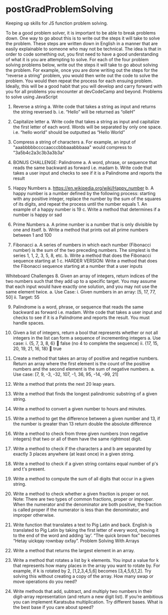 # postGradProblemSolving
Keeping up skills for JS function problem solving. 


To be a good problem solver, it is important to be able to break problems down. One way to go about this is to write out the steps it will take to solve the problem. These steps are written down in English in a manner that are easily explainable to someone who may not be technical. The idea is that in order to code something out, you first need to have a good understanding of what it is you are attempting to solve.
For each of the four problem solving problems below, write out the steps it will take to go about solving the problem. For example, once you are done writing out the steps for the “reverse a string” problem, you would then write out the code to solve the problem. You would then repeat the process for each ensuing problem. Ideally, this will be a good habit that you will develop and carry forward with you for all problems you encounter at devCodeCamp and beyond.
Problems to solve using JavaScript
1.	Reverse a string
a.	Write code that takes a string as input and returns the string reversed
b.	i.e. “Hello” will be returned as “olleH”
2.	Capitalize letter
a.	Write code that takes a string as input and capitalize the first letter of each word. Words will be separated by only one space. i.e. “hello world” should be outputted as “Hello World”
3.	Compress a string of characters
a.	For example, an input of "aaabbbbbccccaacccbbbaaabbbaaa" would compress to "3a5b4c2a3c3b3a3b3a"
4.	BONUS CHALLENGE: Palindrome
a.	A word, phrase, or sequence that reads the same backward as forward i.e. madam
b.	Write code that takes a user input and checks to see if it is a Palindrome and reports the result


5.	Happy Numbers
a.	https://en.wikipedia.org/wiki/Happy_number
b.	A happy number is a number defined by the following process: starting with any positive integer, replace the number by the sum of the squares of its digits, and repeat the process until the number equals 1. An example of a happy number is 19
c.	Write a method that determines if a number is happy or sad

6.	Prime Numbers
a.	A prime number is a number that is only divisible by one and itself.
b.	Write a method that prints out all prime numbers between 1 and 100 

7.	Fibonacci
a.	A series of numbers in which each number (Fibonacci number) is the sum of the two preceding numbers. The simplest is the series 1, 1, 2, 3, 5, 8, etc.
b.	Write a method that does the Fibonacci sequence starting at 1
c.	HARDER VERSION: Write a method that does the Fibonacci sequence starting at a number that a user inputs




Whiteboard Challenges
8.	Given an array of integers, return indices of the two numbers such that they add up to a specific target. You may assume that each input would have exactly one solution, and you may not use the same element twice.
a.	Use Case:
i.	Given numbers in an array: [5, 17, 77, 50] 
ii.	Target: 55

9.	Palindrome is a word, phrase, or sequence that reads the same backward as forward i.e. madam. Write code that takes a user input and checks to see if it is a Palindrome and reports the result. You must handle spaces. 

10.	Given a list of integers, return a bool that represents whether or not all integers in the list can form a sequence of incrementing integers
a.	Use case: 
i.	{5, 7, 3, 8, 6}  false (no 4 to complete the sequence)
ii.	{17, 15, 20, 19, 21, 16, 18}  true

11.	Create a method that takes an array of positive and negative numbers. Return an array where the first element is the count of the positive numbers and the second element is the sum of negative numbers. 
a.	Use case: [7, 9, -3, -32, 107, -1, 36, 95, -14, -99, 21]



12.	Write a method that prints the next 20 leap years.

13.	Write a method that finds the longest palindromic substring of a given string.

14.	Write a method to convert a given number to hours and minutes.

15.	Write a method to get the difference between a given number and 13, if the number is greater than 13 return double the absolute difference

16.	Write a method to check from three given numbers (non negative integers) that two or all of them have the same rightmost digit.

17.	Write a method to check if the characters a and b are separated by exactly 3 places anywhere (at least once) in a given string.

18.	Write a method to check if a given string contains equal number of p's and t's present.

19.	Write a method to compute the sum of all digits that occur in a given string. 

20.	Write a method to check whether a given fraction is proper or not.  
Note: There are two types of common fractions, proper or improper. When the numerator and the denominator are both positive, the fraction is called proper if the numerator is less than the denominator, and improper otherwise.

21.	Write function that translates a text to Pig Latin and back. English is translated to Pig Latin by taking the first letter of every word, moving it to the end of the word and adding ‘ay’. “The quick brown fox” becomes “Hetay uickqay rownbay oxfay”.
Problem Solving With Arrays

22.	Write a method that returns the largest element in an array.

23.	Write a method that rotates a list by k elements. You input a value for k that represents how many places in the array you want to rotate by. For example, if k is rotated by 2, [1,2,3,4,5,6] becomes [3,4,5,6,1,2]. Try solving this without creating a copy of the array. How many swap or move operations do you need?

24.	Write methods that add, subtract, and multiply two numbers in their digit-array representation (and return a new digit list). If you’re ambitious you can implement Karatsuba multiplication. Try different bases. What is the best base if you care about speed?
